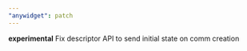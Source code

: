 ```yaml
---
"anywidget": patch
---
```


**experimental** Fix descriptor API to send initial state on comm creation
